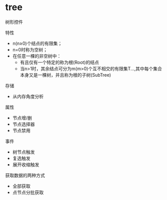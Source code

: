 # tree

<p>树形控件</p>

特性
<ul>
  <li>n(n≥0)个结点的有限集；</li>
  <li>n=0时称为空树；</li>
  <li>在任意一棵的非空树中：
    <ul>
      <li>有且仅有一个特定的称为根(Root)的结点</li>
      <li>当n>1时，其余结点可分为m(m>0)个互不相交的有限集T...,其中每个集合本身又是一棵树，并且称为根的子树(SubTree)</li>
    </ul>
  </li>
</ul>

存储
<ul>
  <li>从内存角度分析</li>
</ul>

属性
<ul>
  <li>节点增/删</li>
  <li>节点选择器</li>
  <li>节点禁用</li>
</ul>

事件
<ul>
  <li>树节点触发</li>
  <li>复选触发</li>
  <li>展开收缩触发</li>
</ul>

获取数据的两种方式
<ul>
  <li>全部获取</li>
  <li>点节点分批获取</li>
</ul>